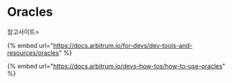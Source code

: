 # Oracles

참고사이트>

{% embed url="https://docs.arbitrum.io/for-devs/dev-tools-and-resources/oracles" %}

{% embed url="https://docs.arbitrum.io/devs-how-tos/how-to-use-oracles" %}
